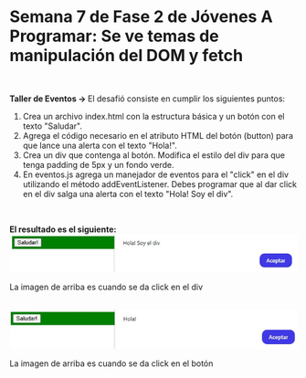 <h1>Semana 7 de Fase 2 de Jóvenes A Programar: Se ve temas de manipulación del DOM y fetch</h1> <br>

<strong> Taller de Eventos -> </strong> El desafió consiste en cumplir los siguientes puntos: <br>

<ol>
<li>Crea un archivo index.html con la estructura básica y un botón con el texto "Saludar".</li>
<li>Agrega el código necesario en el atributo HTML del botón (button) para que lance una alerta con el texto "Hola!".</li>
<li>Crea un div que contenga al botón. Modifica el estilo del div para que tenga padding de 5px y un fondo verde.</li>
<li>En eventos.js agrega un manejador de eventos para el "click" en el div utilizando el método addEventListener. Debes programar que al dar click en el div salga una alerta con el texto "Hola! Soy el div".</li>
</ol> <br>

<strong> El resultado es el siguiente: </strong> <br>
<img src="tallerEventos/prueba1.jpg">
<p>La imagen de arriba es cuando se da click en el div</p>
<br>
<img src="tallerEventos/prueba2.jpg">
<p>La imagen de arriba es cuando se da click en el botón</p>